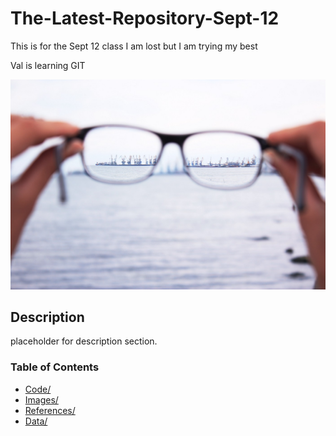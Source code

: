 # The-Latest-Repository-Sept-12
This is for the Sept 12 class
I am lost but I am trying my best

Val is learning GIT

![Image1](./images/Image1.JPG)

## Description

placeholder for description section.

### Table of Contents

- [Code/](./code)
- [Images/](./images)
- [References/](./references)
- [Data/](./data)

